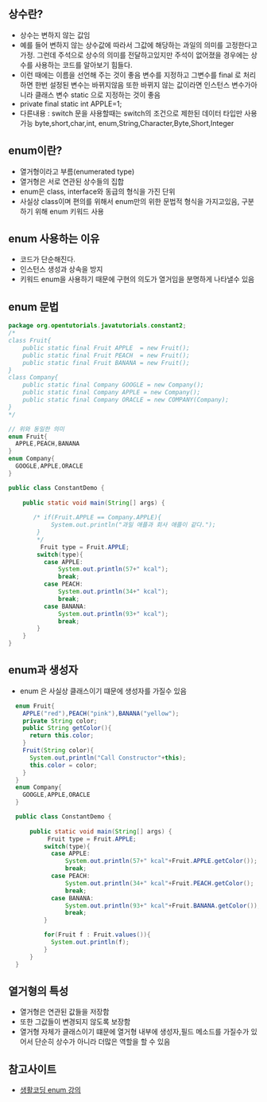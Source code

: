 ## 상수란?
- 상수는 변하지 않는 값임 
- 예를 들어 변하지 않는 상수값에 따라서 그값에 해당하는 과일의 의미를 고정한다고 가정.  그런데 주석으로 상수의 의미를 전달하고있지만 주석이 없어졌을 경우에는 상수를 사용하는 코드를 알아보기 힘들다.
- 이런 때에는 이름을 선언해 주는 것이 좋음 변수를 지정하고 그변수를 final 로 처리하면 한번 설정된 변수는 바뀌지않음 또한 바뀌지 않는 값이라면 인스턴스 변수가아니라 클래스 변수 static 으로 지정하는 것이 좋음
- private final static int APPLE=1;
- 다른내용 : switch 문을 사용할때는 switch의 조건으로 제한된 데이터 타입만 사용가능 byte,short,char,int, enum,String,Character,Byte,Short,Integer

## enum이란?
- 열거형이라고 부름(enumerated type)
- 열거형은 서로 연관된 상수들의 집합
- enum은 class, interface와 동급의 형식을 가진 단위
-  사실상 class이며 편의를 위해서 enum만의 위한 문법적 형식을 가지고있음, 구분하기 위해 enum 키워드 사용
  
 ## enum 사용하는 이유 
 - 코드가 단순해진다.
 - 인스턴스 생성과 상속을 방지
 - 키워드 enum을 사용하기 때문에 구현의 의도가 열거임을 분명하게 나타낼수 있음
  
 ## enum 문법 
  ~~~ java
  package org.opentutorials.javatutorials.constant2;
 /*
  class Fruit{
      public static final Fruit APPLE  = new Fruit();
      public static final Fruit PEACH  = new Fruit();
      public static final Fruit BANANA = new Fruit();
  }
  class Company{
      public static final Company GOOGLE = new Company();
      public static final Company APPLE = new Company();
      public static final Company ORACLE = new COMPANY(Company);
  }
  */

  // 위와 동일한 의미
  enum Fruit{
    APPLE,PEACH,BANANA
  }
  enum Company{
    GOOGLE,APPLE,ORACLE
  }
  
  public class ConstantDemo {
      
      public static void main(String[] args) {
         
         /* if(Fruit.APPLE == Company.APPLE){
              System.out.println("과일 애플과 회사 애플이 같다.");
          }
          */
           Fruit type = Fruit.APPLE;
          switch(type){
            case APPLE:
                System.out.println(57+" kcal");
                break;
            case PEACH:
                System.out.println(34+" kcal");
                break;
            case BANANA:
                System.out.println(93+" kcal");
                break;
          }
      }
  }
  ~~~

## enum과 생성자 
- enum 은 사실상 클래스이기 떄문에 생성자를 가질수 있음

~~~ java
  enum Fruit{
    APPLE("red"),PEACH("pink"),BANANA("yellow");
    private String color;
    public String getColor(){
      return this.color;
    }
    Fruit(String color){
      System.out,println("Call Constructor"+this);
      this.color = color;
    }
  }
  enum Company{
    GOOGLE,APPLE,ORACLE
  }

  public class ConstantDemo {
      
      public static void main(String[] args) {
           Fruit type = Fruit.APPLE;
          switch(type){
            case APPLE:
                System.out.println(57+" kcal"+Fruit.APPLE.getColor());
                break;
            case PEACH:
                System.out.println(34+" kcal"+Fruit.PEACH.getColor();
                break;
            case BANANA:
                System.out.println(93+" kcal"+Fruit.BANANA.getColor());
                break;
          }

          for(Fruit f : Fruit.values()){
            System.out.println(f);
          }
      }
  }
~~~
## 열거형의 특성
- 열거형은 연관된 값들을 저장함
- 또한 그값들이 변경되지 않도록 보장함
- 열거형 자체가 클래스이기 떄문에 열거형 내부에 생성자,필드 메소드를 가질수가 있어서 단순히 상수가 아니라 더많은 역할을 할 수 있음

## 참고사이트
  - [생활코딩 enum 강의](https://opentutorials.org/course/1223/6091)